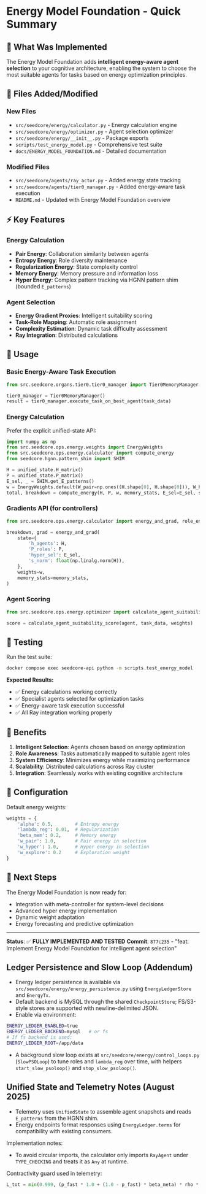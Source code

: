 # Energy Model Foundation - Quick Summary

## 🎯 What Was Implemented

The Energy Model Foundation adds **intelligent energy-aware agent selection** to your cognitive architecture, enabling the system to choose the most suitable agents for tasks based on energy optimization principles.

## 📁 Files Added/Modified

### New Files
- `src/seedcore/energy/calculator.py` - Energy calculation engine
- `src/seedcore/energy/optimizer.py` - Agent selection optimizer
- `src/seedcore/energy/__init__.py` - Package exports
- `scripts/test_energy_model.py` - Comprehensive test suite
- `docs/ENERGY_MODEL_FOUNDATION.md` - Detailed documentation

### Modified Files
- `src/seedcore/agents/ray_actor.py` - Added energy state tracking
- `src/seedcore/agents/tier0_manager.py` - Added energy-aware task execution
- `README.md` - Updated with Energy Model Foundation overview

## ⚡ Key Features

### Energy Calculation
- **Pair Energy**: Collaboration similarity between agents
- **Entropy Energy**: Role diversity maintenance
- **Regularization Energy**: State complexity control
- **Memory Energy**: Memory pressure and information loss
- **Hyper Energy**: Complex pattern tracking via HGNN pattern shim (bounded `E_patterns`)

### Agent Selection
- **Energy Gradient Proxies**: Intelligent suitability scoring
- **Task-Role Mapping**: Automatic role assignment
- **Complexity Estimation**: Dynamic task difficulty assessment
- **Ray Integration**: Distributed calculations

## 🚀 Usage

### Basic Energy-Aware Task Execution
```python
from src.seedcore.organs.tier0.tier0_manager import Tier0MemoryManager

tier0_manager = Tier0MemoryManager()
result = tier0_manager.execute_task_on_best_agent(task_data)
```

### Energy Calculation
Prefer the explicit unified-state API:
```python
import numpy as np
from src.seedcore.ops.energy.weights import EnergyWeights
from src.seedcore.ops.energy.calculator import compute_energy
from seedcore.hgnn.pattern_shim import SHIM

H = unified_state.H_matrix()
P = unified_state.P_matrix()
E_sel, _ = SHIM.get_E_patterns()
w = EnergyWeights.default(W_pair=np.ones((H.shape[0], H.shape[0])), W_hyper=np.ones_like(E_sel))
total, breakdown = compute_energy(H, P, w, memory_stats, E_sel=E_sel, s_norm=float(np.linalg.norm(H)))
```

### Gradients API (for controllers)
```python
from src.seedcore.ops.energy.calculator import energy_and_grad, role_entropy_grad

breakdown, grad = energy_and_grad(
    state={
        'h_agents': H,
        'P_roles': P,
        'hyper_sel': E_sel,
        's_norm': float(np.linalg.norm(H)),
    },
    weights=w,
    memory_stats=memory_stats,
)
```

### Agent Scoring
```python
from src.seedcore.ops.energy.optimizer import calculate_agent_suitability_score

score = calculate_agent_suitability_score(agent, task_data, weights)
```

## 🧪 Testing

Run the test suite:
```bash
docker compose exec seedcore-api python -m scripts.test_energy_model
```

**Expected Results:**
- ✅ Energy calculations working correctly
- ✅ Specialist agents selected for optimization tasks
- ✅ Energy-aware task execution successful
- ✅ All Ray integration working properly

## 🎯 Benefits

1. **Intelligent Selection**: Agents chosen based on energy optimization
2. **Role Awareness**: Tasks automatically mapped to suitable agent roles
3. **System Efficiency**: Minimizes energy while maximizing performance
4. **Scalability**: Distributed calculations across Ray cluster
5. **Integration**: Seamlessly works with existing cognitive architecture

## 🔧 Configuration

Default energy weights:
```python
weights = {
    'alpha': 0.5,        # Entropy energy
    'lambda_reg': 0.01,  # Regularization
    'beta_mem': 0.2,     # Memory energy
    'w_pair': 1.0,       # Pair energy in selection
    'w_hyper': 1.0,      # Hyper energy in selection
    'w_explore': 0.2     # Exploration weight
}
```

## 🚀 Next Steps

The Energy Model Foundation is now ready for:
- Integration with meta-controller for system-level decisions
- Advanced hyper energy implementation
- Dynamic weight adaptation
- Energy forecasting and predictive optimization

---

**Status**: ✅ **FULLY IMPLEMENTED AND TESTED**
**Commit**: `877c235` - "feat: Implement Energy Model Foundation for intelligent agent selection"

## Ledger Persistence and Slow Loop (Addendum)

- Energy ledger persistence is available via `src/seedcore/energy/energy_persistence.py` using `EnergyLedgerStore` and `EnergyTx`.
- Default backend is MySQL through the shared `CheckpointStore`; FS/S3-style stores are supported with newline-delimited JSON.
- Enable via environment:

```bash
ENERGY_LEDGER_ENABLED=true
ENERGY_LEDGER_BACKEND=mysql   # or fs
# If fs backend is used:
ENERGY_LEDGER_ROOT=/app/data
```

- A background slow loop exists at `src/seedcore/energy/control_loops.py` (`SlowPSOLoop`) to tune roles and `lambda_reg` over time, with helpers `start_slow_psoloop()` and `stop_slow_psoloop()`.

## Unified State and Telemetry Notes (August 2025)

- Telemetry uses `UnifiedState` to assemble agent snapshots and reads `E_patterns` from the HGNN shim.
- Energy endpoints format responses using `EnergyLedger.terms` for compatibility with existing consumers.

Implementation notes:
- To avoid circular imports, the calculator only imports `RayAgent` under `TYPE_CHECKING` and treats it as `Any` at runtime.

Contractivity guard used in telemetry:

```python
L_tot = min(0.999, (p_fast * 1.0 + (1.0 - p_fast) * beta_meta) * rho * beta_mem)
```